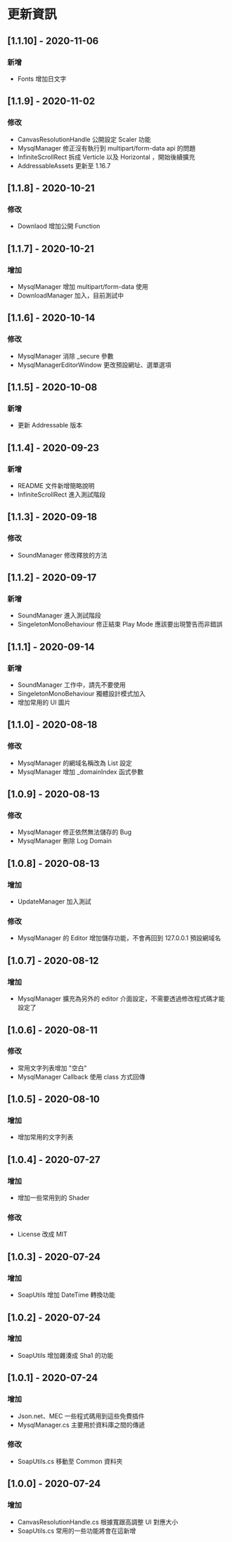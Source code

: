 # 更新資訊

## [1.1.10] - 2020-11-06
### 新增

- Fonts 增加日文字

## [1.1.9] - 2020-11-02
### 修改

- CanvasResolutionHandle 公開設定 Scaler 功能
- MysqlManager 修正沒有執行到 multipart/form-data api 的問題
- InfiniteScrollRect 拆成 Verticle 以及 Horizontal ，開始後續擴充
- AddressableAssets 更新至 1.16.7

## [1.1.8] - 2020-10-21
### 修改

- Downlaod 增加公開 Function

## [1.1.7] - 2020-10-21
### 增加

- MysqlManager 增加 multipart/form-data 使用
- DownloadManager 加入，目前測試中

## [1.1.6] - 2020-10-14
### 修改

- MysqlManager 消除 _secure 參數
- MysqlManagerEditorWindow 更改預設網址、選單選項

## [1.1.5] - 2020-10-08
### 新增

- 更新 Addressable 版本

## [1.1.4] - 2020-09-23
### 新增

- README 文件新增簡略說明
- InfiniteScrollRect 進入測試階段

## [1.1.3] - 2020-09-18
### 修改

- SoundManager 修改釋放的方法

## [1.1.2] - 2020-09-17
### 新增

- SoundManager 進入測試階段
- SingeletonMonoBehaviour 修正結束 Play Mode 應該要出現警告而非錯誤

## [1.1.1] - 2020-09-14
### 新增

- SoundManager 工作中，請先不要使用
- SingeletonMonoBehaviour 獨體設計模式加入
- 增加常用的 UI 圖片

## [1.1.0] - 2020-08-18
### 修改

- MysqlManager 的網域名稱改為 List 設定
- MysqlManager 增加 _domainIndex 函式參數 

## [1.0.9] - 2020-08-13
### 修改

- MysqlManager 修正依然無法儲存的 Bug
- MysqlManager 刪除 Log Domain

## [1.0.8] - 2020-08-13
### 增加

- UpdateManager 加入測試

### 修改

- MysqlManager 的 Editor 增加儲存功能，不會再回到 127.0.0.1 預設網域名

## [1.0.7] - 2020-08-12
### 增加

- MysqlManager 擴充為另外的 editor 介面設定，不需要透過修改程式碼才能設定了

## [1.0.6] - 2020-08-11
### 修改

- 常用文字列表增加 "空白"
- MysqlManager Callback 使用 class 方式回傳

## [1.0.5] - 2020-08-10
### 增加

- 增加常用的文字列表

## [1.0.4] - 2020-07-27
### 增加

- 增加一些常用到的 Shader

### 修改

- License 改成 MIT

## [1.0.3] - 2020-07-24
### 增加

- SoapUtils 增加 DateTime 轉換功能

## [1.0.2] - 2020-07-24
### 增加

- SoapUtils 增加雜湊成 Sha1 的功能

## [1.0.1] - 2020-07-24
### 增加

- Json.net、MEC 一些程式碼用到這些免費插件
- MysqlManager.cs 主要用於資料庫之間的傳遞

### 修改

- SoapUtils.cs 移動至 Common 資料夾

## [1.0.0] - 2020-07-24
### 增加

- CanvasResolutionHandle.cs 根據寬跟高調整 UI 對應大小
- SoapUtils.cs 常用的一些功能將會在這新增